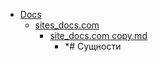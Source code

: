 - <a href = "E:\Node_projects\Node_Way\NBase\_Md\_Index\__Far\_Java\Part_I\content\Docs\cat.Docs\dir.Docs.md">Docs</a>
    - <a href = "E:\Node_projects\Node_Way\NBase\_Md\_Index\__Far\_Java\Part_I\content\Docs\sites_docs.com\cat.sites_docs.com\dir.sites_docs.com.md">sites_docs.com</a>
        - <a href = "E:\Node_projects\Node_Way\NBase\_Md\_Index\__Far\_Java\Part_I\content\Docs\sites_docs.com\site_docs.com copy.md">site_docs.com copy.md</a>
            - *# Сущности
    
